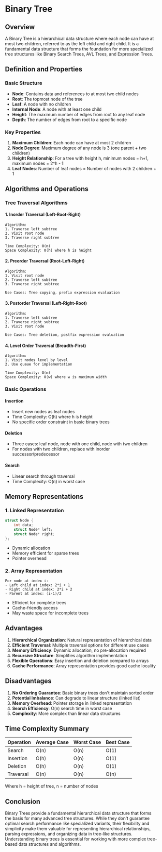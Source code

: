 # Binary Tree

## Overview

A Binary Tree is a hierarchical data structure where each node can have at most two children, referred to as the left child and right child. It is a fundamental data structure that forms the foundation for more specialized tree structures like Binary Search Trees, AVL Trees, and Expression Trees.

## Definition and Properties

### Basic Structure
- **Node**: Contains data and references to at most two child nodes
- **Root**: The topmost node of the tree
- **Leaf**: A node with no children
- **Internal Node**: A node with at least one child
- **Height**: The maximum number of edges from root to any leaf node
- **Depth**: The number of edges from root to a specific node

### Key Properties
1. **Maximum Children**: Each node can have at most 2 children
2. **Node Degree**: Maximum degree of any node is 3 (one parent + two children)
3. **Height Relationship**: For a tree with height h, minimum nodes = h+1, maximum nodes = 2^h - 1
4. **Leaf Nodes**: Number of leaf nodes = Number of nodes with 2 children + 1


## Algorithms and Operations

### Tree Traversal Algorithms

#### 1. Inorder Traversal (Left-Root-Right)
```
Algorithm:
1. Traverse left subtree
2. Visit root node
3. Traverse right subtree

Time Complexity: O(n)
Space Complexity: O(h) where h is height
```

#### 2. Preorder Traversal (Root-Left-Right)
```
Algorithm:
1. Visit root node
2. Traverse left subtree
3. Traverse right subtree

Use Cases: Tree copying, prefix expression evaluation
```

#### 3. Postorder Traversal (Left-Right-Root)
```
Algorithm:
1. Traverse left subtree
2. Traverse right subtree
3. Visit root node

Use Cases: Tree deletion, postfix expression evaluation
```

#### 4. Level Order Traversal (Breadth-First)
```
Algorithm:
1. Visit nodes level by level
2. Use queue for implementation

Time Complexity: O(n)
Space Complexity: O(w) where w is maximum width
```

### Basic Operations

#### Insertion
- Insert new nodes as leaf nodes
- Time Complexity: O(h) where h is height
- No specific order constraint in basic binary trees

#### Deletion
- Three cases: leaf node, node with one child, node with two children
- For nodes with two children, replace with inorder successor/predecessor

#### Search
- Linear search through traversal
- Time Complexity: O(n) in worst case

## Memory Representations

### 1. Linked Representation
```c
struct Node {
    int data;
    struct Node* left;
    struct Node* right;
};
```
- Dynamic allocation
- Memory efficient for sparse trees
- Pointer overhead

### 2. Array Representation
```
For node at index i:
- Left child at index: 2*i + 1
- Right child at index: 2*i + 2
- Parent at index: (i-1)/2
```
- Efficient for complete trees
- Cache-friendly access
- May waste space for incomplete trees

## Advantages

1. **Hierarchical Organization**: Natural representation of hierarchical data
2. **Efficient Traversal**: Multiple traversal options for different use cases
3. **Memory Efficiency**: Dynamic allocation, no pre-allocation required
4. **Recursive Structure**: Simplifies algorithm implementation
5. **Flexible Operations**: Easy insertion and deletion compared to arrays
6. **Cache Performance**: Array representation provides good cache locality

## Disadvantages

1. **No Ordering Guarantee**: Basic binary trees don't maintain sorted order
2. **Potential Imbalance**: Can degrade to linear structure (linked list)
3. **Memory Overhead**: Pointer storage in linked representation
4. **Search Efficiency**: O(n) search time in worst case
5. **Complexity**: More complex than linear data structures

## Time Complexity Summary

| Operation | Average Case | Worst Case | Best Case |
|-----------|--------------|------------|-----------|
| Search | O(n) | O(n) | O(1) |
| Insertion | O(h) | O(n) | O(1) |
| Deletion | O(h) | O(n) | O(1) |
| Traversal | O(n) | O(n) | O(n) |

Where h = height of tree, n = number of nodes

## Conclusion

Binary Trees provide a fundamental hierarchical data structure that forms the basis for many advanced tree structures. While they don't guarantee optimal search performance like specialized variants, their flexibility and simplicity make them valuable for representing hierarchical relationships, parsing expressions, and organizing data in tree-like structures. Understanding binary trees is essential for working with more complex tree-based data structures and algorithms.